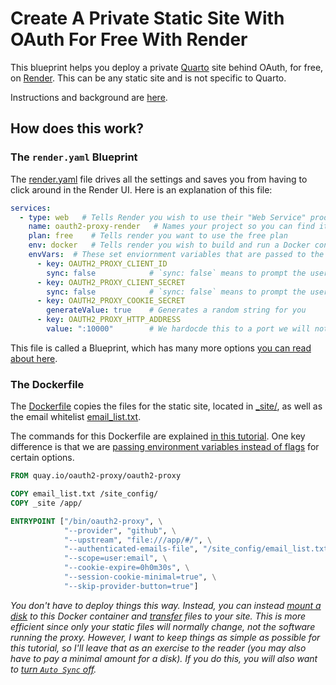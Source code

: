 # Create A Private Static Site With OAuth For Free With Render

This blueprint helps you deploy a private [Quarto](https://quarto.org/) site behind OAuth, for free, on [Render](https://render.com/). This can be any static site and is not specific to Quarto.

Instructions and background are [here](https://github.com/hamelsmu/oauth-tutorial/blob/main/simple/README.md#render).

## How does this work?

### The `render.yaml` Blueprint

The [render.yaml](./render.yaml) file drives all the settings and saves you from having to click around in the Render UI. Here is an explanation of this file:

```yaml
services:
  - type: web   # Tells Render you wish to use their "Web Service" product
    name: oauth2-proxy-render   # Names your project so you can find it on your dashboard
    plan: free    # Tells render you want to use the free plan
    env: docker   # Tells render you wish to build and run a Docker container
    envVars:  # These set enviornment variables that are passed to the Docker container
      - key: OAUTH2_PROXY_CLIENT_ID      
        sync: false            # `sync: false` means to prompt the user for the value in the Render UI when first setting this up
      - key: OAUTH2_PROXY_CLIENT_SECRET
        sync: false            # `sync: false` means to prompt the user for the value in the Render UI when first setting this up
      - key: OAUTH2_PROXY_COOKIE_SECRET
        generateValue: true    # Generates a random string for you
      - key: OAUTH2_PROXY_HTTP_ADDRESS
        value: ":10000"        # We hardocde this to a port we will not use since we are going to use HTTPS instead.
```

This file is called a Blueprint, which has many more options [you can read about here](https://render.com/docs/blueprint-spec).

### The Dockerfile

The [Dockerfile](./Dockerfile) copies the files for the static site, located in [_site/](./_site/), as well as the email whitelist [email_list.txt](./email_list.txt).  

The commands for this Dockerfile are explained [in this tutorial](https://github.com/hamelsmu/oauth-tutorial/tree/main/local).  One key difference is that we are [passing environment variables instead of flags](https://oauth2-proxy.github.io/oauth2-proxy/docs/configuration/overview#environment-variables) for certain options.

```Dockerfile
FROM quay.io/oauth2-proxy/oauth2-proxy

COPY email_list.txt /site_config/
COPY _site /app/

ENTRYPOINT ["/bin/oauth2-proxy", \
            "--provider", "github", \
            "--upstream", "file:///app/#/", \
            "--authenticated-emails-file", "/site_config/email_list.txt", \
            "--scope=user:email", \
            "--cookie-expire=0h0m30s", \
            "--session-cookie-minimal=true", \
            "--skip-provider-button=true"]
```

_You don't have to deploy things this way.  Instead, you can instead [mount a disk](https://render.com/docs/disks) to this Docker container and [transfer](https://render.com/docs/disks#transferring-files) files to your site.  This is more efficient since only your static files will normally change, not the software running the proxy.   However, I want to keep things as simple as possible for this tutorial, so I'll leave that as an exercise to the reader (you may also have to pay a minimal amount for a disk).  If you do this, you will also want to [turn `Auto Sync` off](https://render.com/docs/infrastructure-as-code#:~:text=Turning%20Off%20Automatic%20Sync,and%20apply%20the%20displayed%20changes.)._  




